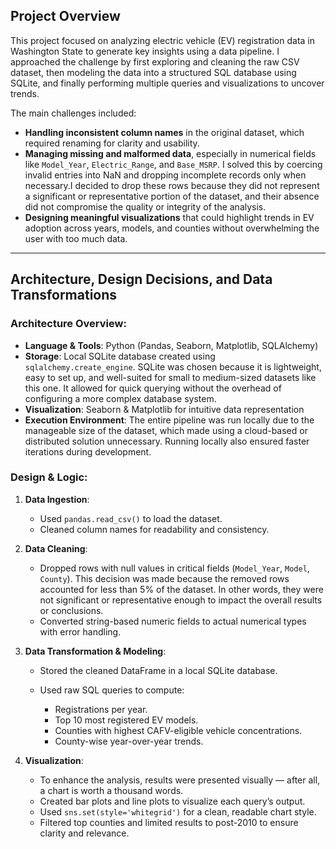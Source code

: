 ## Project Overview
This project focused on analyzing electric vehicle (EV) registration data in Washington State to generate key insights using a data pipeline. I approached the challenge by first exploring and cleaning the raw CSV dataset, then modeling the data into a structured SQL database using SQLite, and finally performing multiple queries and visualizations to uncover trends.

The main challenges included:

* **Handling inconsistent column names** in the original dataset, which required renaming for clarity and usability.
* **Managing missing and malformed data**, especially in numerical fields like `Model_Year`, `Electric_Range`, and `Base_MSRP`. I solved this by coercing invalid entries into NaN and dropping incomplete records only when necessary.I decided to drop these rows because they did not represent a significant or representative portion of the dataset, and their absence did not compromise the quality or integrity of the analysis.
* **Designing meaningful visualizations** that could highlight trends in EV adoption across years, models, and counties without overwhelming the user with too much data.


---

## Architecture, Design Decisions, and Data Transformations

### Architecture Overview:

* **Language & Tools**: Python (Pandas, Seaborn, Matplotlib, SQLAlchemy)
* **Storage**: Local SQLite database created using `sqlalchemy.create_engine`. SQLite was chosen because it is lightweight, easy to set up, and well-suited for small to medium-sized datasets like this one. It allowed for quick querying without the overhead of configuring a more complex database system.
* **Visualization**: Seaborn & Matplotlib for intuitive data representation
* **Execution Environment**: The entire pipeline was run locally due to the manageable size of the dataset, which made using a cloud-based or distributed solution unnecessary. Running locally also ensured faster iterations during development.


### Design & Logic:

1. **Data Ingestion**:

   * Used `pandas.read_csv()` to load the dataset.
   * Cleaned column names for readability and consistency.

2. **Data Cleaning**:

   * Dropped rows with null values in critical fields (`Model_Year`, `Model`, `County`). This decision was made because the removed rows accounted for less than 5% of the dataset. In other words, they were not significant or representative enough to impact the overall results or conclusions.
   * Converted string-based numeric fields to actual numerical types with error handling.

3. **Data Transformation & Modeling**:

   * Stored the cleaned DataFrame in a local SQLite database.
   * Used raw SQL queries to compute:

     * Registrations per year.
     * Top 10 most registered EV models.
     * Counties with highest CAFV-eligible vehicle concentrations.
     * County-wise year-over-year trends.

4. **Visualization**:
   * To enhance the analysis, results were presented visually — after all, a chart is worth a thousand words.
   * Created bar plots and line plots to visualize each query’s output.
   * Used `sns.set(style='whitegrid')` for a clean, readable chart style.
   * Filtered top counties and limited results to post-2010 to ensure clarity and relevance.